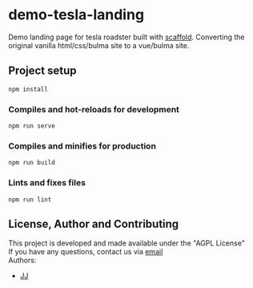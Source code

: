 # demo-tesla-landing
Demo landing page for tesla roadster built with [scaffold](https://www.freecodecamp.org/news/how-to-build-a-responsive-tesla-launch-page-with-bulma-css-2bf484057349/). Converting the original vanilla html/css/bulma site to a vue/bulma site.

## Project setup
```
npm install
```

### Compiles and hot-reloads for development
```
npm run serve
```

### Compiles and minifies for production
```
npm run build
```

### Lints and fixes files
```
npm run lint
```

## License, Author and Contributing
This project is developed and made available under the "AGPL License"  
If you have any questions, contact us via [email](mailto:developer@enkeldigital.com)  
Authors:
- [JJ](https://github.com/Jaimeloeuf)
